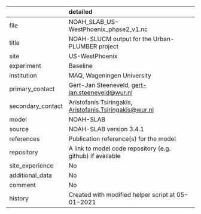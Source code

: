 |                   | detailed                                                   |
|:------------------|:-----------------------------------------------------------|
| file              | NOAH_SLAB_US-WestPhoenix_phase2_v1.nc                      |
| title             | NOAH-SLUCM output for the Urban-PLUMBER project            |
| site              | US-WestPhoenix                                             |
| experiment        | Baseline                                                   |
| institution       | MAQ, Wageningen University                                 |
| primary_contact   | Gert-Jan Steeneveld, gert-jan.steeneveld@wur.nl            |
| secondary_contact | Aristofanis Tsiringakis, Aristofanis.Tsiringakis@wur.nl    |
| model             | NOAH-SLAB                                                  |
| source            | NOAH-SLAB version 3.4.1                                    |
| references        | Publication reference(s) for the model                     |
| repository        | A link to model code repository (e.g. github) if available |
| site_experience   | No                                                         |
| additional_data   | No                                                         |
| comment           | No                                                         |
| history           | Created with modified helper script at 05-01-2021          |
